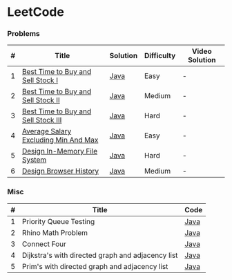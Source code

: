 
LeetCode
========

### Problems

| # | Title | Solution | Difficulty | Video Solution |
|---| ----- | -------- | ---------- | -------------- |
|1|[Best Time to Buy and Sell Stock I](https://leetcode.com/problems/best-time-to-buy-and-sell-stock/)|[Java](./src/main/BestTimeToBuyAndSellStockI.java)|Easy|-
|2|[Best Time to Buy and Sell Stock II](https://leetcode.com/problems/best-time-to-buy-and-sell-stock-ii/)|[Java](./src/main/BestTimeToBuyAndSellStockII.java)|Medium|-
|3|[Best Time to Buy and Sell Stock III](https://leetcode.com/problems/best-time-to-buy-and-sell-stock-iii/)|[Java](./src/main/BestTimeToBuyAndSellStockIII.java)|Hard|-
|4|[Average Salary Excluding Min And Max](https://leetcode.com/problems/average-salary-excluding-the-minimum-and-maximum-salary/)|[Java](./src/main/AverageSalaryExcludingMinAndMax.java)|Easy|-
|5|[Design In-Memory File System](https://leetcode.com/problems/design-in-memory-file-system/)|[Java](./src/main/FileSystem.java)|Hard|-
|6|[Design Browser History](https://leetcode.com/problems/design-browser-history/)|[Java](./src/main/BrowserHistory.java)|Medium|-

### Misc

| # | Title | Code |
|---| ----- | ---- |
|1| Priority Queue Testing | [Java](./src/main/PriorityQueueTesting.java)
|2| Rhino Math Problem | [Java](./src/main/RhinoMathProblem.java)
|3| Connect Four | [Java](./src/main/ConnectFour.java)
|4| Dijkstra's with directed graph and adjacency list | [Java](./src/main/Dijkstra.java)
|5| Prim's with directed graph and adjacency list | [Java](./src/main/Prim.java)